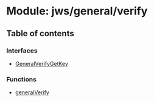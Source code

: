 # Module: jws/general/verify

## Table of contents

### Interfaces

- [GeneralVerifyGetKey](../interfaces/jws_general_verify.GeneralVerifyGetKey.md)

### Functions

- [generalVerify](../functions/jws_general_verify.generalVerify.md)
